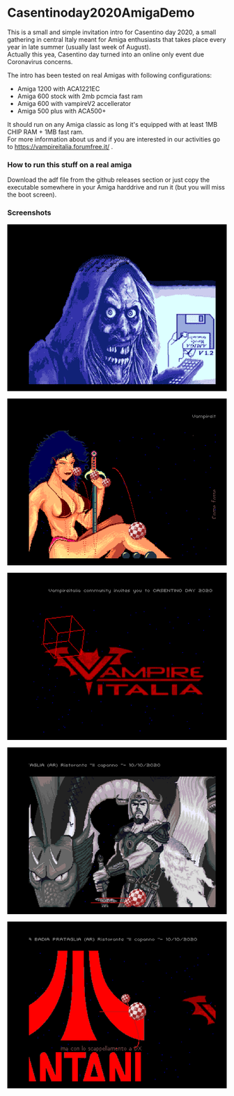 # Casentinoday2020AmigaDemo

This is a small and simple invitation intro for Casentino day 2020, a small gathering in central Italy meant for Amiga enthusiasts that takes place every year in late summer (usually last week of August).   
Actually this yea, Casentino day turned into an online only event due Coronavirus concerns.

The  intro has been tested on real Amigas with following configurations:

- Amiga 1200 with ACA1221EC
- Amiga 600 stock with 2mb pcmcia fast ram
- Amiga 600 with vampireV2 accellerator
- Amiga 500 plus with ACA500+

It should run on any Amiga classic as long it's equipped with at least 1MB CHIP RAM + 1MB fast ram.   
For more information about us and if you are interested in our activities go to https://vampireitalia.forumfree.it/ .  

### How to run this stuff on a real amiga
Download the adf file from the github releases section or just copy the executable somewhere in your Amiga harddrive and run it (but you will miss the boot screen).

### Screenshots

![screenshots/workbench3-full-2005281247-01.png](screenshots/workbench3-full-2005281247-01.png)

![screenshots/workbench3-full-2005281247-02.png](screenshots/workbench3-full-2005281247-02.png)

![screenshots/workbench3-full-2005281247-01.png](screenshots/workbench3-full-2005281250-01.png)

![screenshots/workbench3-full-2005281253-01.png](screenshots/workbench3-full-2005281253-01.png)

![screenshots/workbench3-full-2005281255-01.png](screenshots/workbench3-full-2005281255-01.png)







